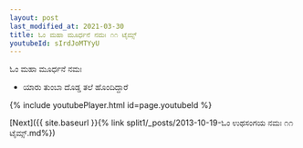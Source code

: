 ```yaml
---
layout: post
last_modified_at: 2021-03-30
title: ಓಂ ಮಹಾ ಮೂರ್ಧನೆ ನಮಃ ೧೧ ಟೈಮ್ಸ್
youtubeId: sIrdJoMTYyU
---
```

 
 
 ಓಂ ಮಹಾ ಮೂರ್ಧನೆ ನಮಃ  
 
 -  ಯಾರು ತುಂಬಾ ದೊಡ್ಡ ತಲೆ ಹೊಂದಿದ್ದಾರೆ 
 
  
 
  
 
 
 
 
 
 


{% include youtubePlayer.html id=page.youtubeId %}
 
[Next]({{ site.baseurl }}{% link  split1/_posts/2013-10-19-ಓಂ ಉಥಸಂಗಯ ನಮಃ ೧೧ ಟೈಮ್ಸ್.md%})
 
